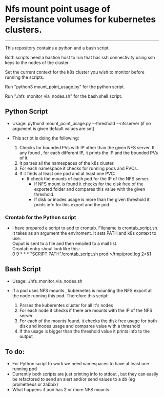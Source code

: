# Nfs mount point usage of Persistance volumes for kubernetes clusters.
---

This repository contains a python and a bash script.

Both scripts need a bastion host to run that has ssh connectivity using ssh keys to the nodes of the cluster.

Set the current context for the k8s cluster you wish to monitor before running the scripts.

Run "python3 mount_point_usage.py" for the python script.

Run "./nfs_monitor_via_nodes.sh" for the bash shell script.

## Python Script

- Usage: python3 mount_point_usage.py --threshold <INT> --nfsserver <STR> (if no argument is given default values are set) 

- This script is doing the following:
  1. Checks for bounded PVs with IP other than the given NFS server. If any found , for each different IP, it prints the IP and the bounded PVs of it.
  2. It parses all the namespaces of the k8s cluster.
  3. For each namespace it checks for running pods and PVCs.
  4. If it finds at least one pod and at least one PVC:
     - It check the mounts of each pod for the IP of the NFS server.
       - If NFS mount is found it checks for the disk free of the exported folder and compares this value with the given threshold.
       - If disk or inodes usage is more than the given threshold it prints info for this export and the pod.

### Crontab for the Python script
- I have prepared a script to add to crontab. Filename is crontab_script.sh. It takes as an argument the enviroment. 
  It sets PATH and k8s context to use.  
  Ouput is sent to a file and then emailed to a mail list.  
  Crontab entry shoul look like this:   
  0 9 * * * "SCRIPT PATH"/crontab_script.sh prod >/tmp/prod.log 2>&1

## Bash Script

- Usage: ./nfs_monitor_via_nodes.sh

- If a pod uses NFS mounts , kubernetes is mounting the NFS export at the node running this pod.
  Therefore this script:
  1. Parses the kuberentes cluster for all it's nodes
  2. For each node it checks if there are mounts with the IP of the NFS server
  3. For each of the mounts found, it checks the disk free usage for both disk and inodes usage and compares value with a threshold
  4. If the usage is bigger than the threshold value it prints info to the output 


## To do:

- For Python script to work we need namespaces to have at least one running pod
- Currently both scripts are just printing info to stdout , but they can easily be refactored to send an alert and/or send values to a db (eg prometheus or zabbix)
- What happens if pod has 2 or more NFS mounts
